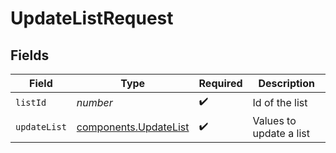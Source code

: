 # UpdateListRequest


## Fields

| Field                                                      | Type                                                       | Required                                                   | Description                                                |
| ---------------------------------------------------------- | ---------------------------------------------------------- | ---------------------------------------------------------- | ---------------------------------------------------------- |
| `listId`                                                   | *number*                                                   | :heavy_check_mark:                                         | Id of the list                                             |
| `updateList`                                               | [components.UpdateList](../../models/shared/updatelist.md) | :heavy_check_mark:                                         | Values to update a list                                    |